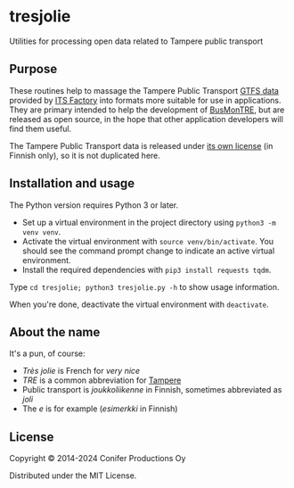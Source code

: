 # tresjolie

Utilities for processing open data related to Tampere public transport

## Purpose

These routines help to massage the Tampere Public Transport
[GTFS data](http://wiki.itsfactory.fi/index.php/Tampere_Public_Transport_GTFS_feed)
provided by [ITS Factory](http://www.hermiagroup.fi/its-factory/)
into formats more suitable for use in applications. They are primary intended to
help the development of [BusMonTRE](http://www.coniferproductions.com/apps/busmontre/),
but are released as open source, in the hope that other
application developers will find them useful.

The Tampere Public Transport data is released under
[its own license](http://www.tampere.fi/tampereinfo/avoindata/avoindatalisenssi.html)
(in Finnish only), so it is not duplicated here.

## Installation and usage

The Python version requires Python 3 or later.

* Set up a virtual environment in the project directory
using `python3 -m venv venv`.
* Activate the virtual environment with `source venv/bin/activate`.
You should see the command prompt change to indicate an active
virtual environment.
* Install the required dependencies with `pip3 install requests tqdm`.

Type `cd tresjolie; python3 tresjolie.py -h` to show usage information.

When you're done, deactivate the virtual environment with `deactivate`.

## About the name

It's a pun, of course:

* _Très jolie_ is French for _very nice_
* _TRE_ is a common abbreviation for [Tampere](http://www.tampere.fi)
* Public transport is _joukkoliikenne_ in Finnish, sometimes abbreviated as _joli_
* The _e_ is for example (_esimerkki_ in Finnish)

## License

Copyright © 2014-2024 Conifer Productions Oy

Distributed under the MIT License.
